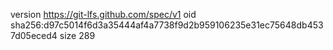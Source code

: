 version https://git-lfs.github.com/spec/v1
oid sha256:d97c5014f6d3a35444af4a7738f9d2b959106235e31ec75648db4537d05eced4
size 289
